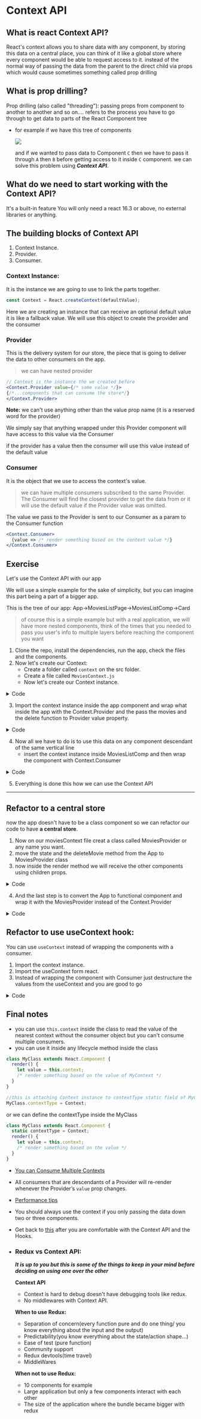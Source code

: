 # Context API

## What is react Context API?

React's context allows you to share data with any component, by storing this data on a central place, you can think of it like a global store where every component would be able to request access to it.
instead of the normal way of passing the data from the parent to the direct child via props which would cause sometimes something called prop drilling

## What is prop drilling?
Prop drilling (also called "threading"): passing props from component to another to another and so on.... refers to the process you have to go through to get data to parts of the React Component tree

- for example if we have this tree of components 

  ![](https://i.imgur.com/TGDgI2f.png)

  and if we wanted to pass data to Component `C` then we have to pass it through `A` then `B` before getting access to it inside `C` component.
  we can solve this problem using ***Context API***.

## What do we need to start working with the Context API?
It's a built-in feature You will only need a react 16.3 or above, no external libraries or anything.

## The building blocks of Context API
1. Context Instance.
2. Provider.
3. Consumer.

### Context Instance:
It is the instance we are going to use to link the parts together.

```jsx
const Context = React.createContext(defaultValue);
```

Here we are creating an instance that can receive an optional default value it is like a fallback value.
We will use this object to create the provider and the consumer

### Provider
This is the delivery system for our store, the piece that is going to deliver the data to other consumers on the app.
> we can have nested provider


```jsx
// Context is the instance the we created before
<Context.Provider value={/* some value */}>
{/*...components that can consume the store*/}
</Context.Provider>
```
**Note:** we can't use anything other than the value prop name (it is a reserved word for the provider)

We simply say that anything wrapped under this Provider component will have access to this value via the Consumer 

if the provider has a value then the consumer will use this value instead of the default value

### Consumer
It is the object that we use to access the context's value.
> we can have multiple consumers subscribed to the same Provider.
> The Consumer will find the closest provider to get the data from or it will use the default value if the Provider value was omitted.

The value we pass to the Provider is sent to our Consumer as a param to the Consumer function
```jsx
<Context.Consumer>
  {value => /* render something based on the context value */}
</Context.Consumer>
```

## Exercise
Let's use the Context API with our app

We will use a simple example for the sake of simplicity, but you can imagine this part being a part of a bigger app.

This is the tree of our app:
App->MoviesListPage->MoviesListComp->Card

> of course this is a simple example but with a real application, we will have more nested components, think of the times that you needed to pass you user's info to multiple layers before reaching the component you want

1. Clone the repo, install the dependencies, run the app, check the files and the components.
2. Now let's create our Context:
    * Create a folder called `context` on the src folder.
    * Create a file called `MoviesContext.js`
    * Now let's create our Context instance.
<details><summary>Code</summary>

```jsx
import React from 'react';

const MoviesContext = React.createContext();

export default MoviesContext;

```
</details>

3. Import the context instance inside the app component and wrap what inside the app with the Context.Provider and the pass the movies and the delete function to Provider value property.

<details><summary>Code</summary>

```jsx
import MoviesContext from './context/moviesContext';
//....code

render() {
    return (
      <MoviesContext.Provider value={{ deleteMovie: this.deleteMovie, movies: this.state.movies }}>
        <div className="App">
          {/* <Nav /> */}
          <h1>MOVIES</h1>
          <MoviesListPage />
          {/* other components that can use the same data that why we needed to left the state up */}
          {/* <UserPage movies={this.state.movies} /> */}
        </div>
      </MoviesContext.Provider >
    );
  }

```
</details>

4. Now all we have to do is to use this data on any component descendant of the same vertical line
    * insert the context instance inside MoviesListComp and then wrap the component with Context.Consumer

<details><summary>Code</summary>

```jsx
import MoviesContext from './context/moviesContext';
//....code

const MoviesListComp = () => (
  <MoviesContext.Consumer>
    {/*this function receives the value and we used destructure to get the movies and delteMovie funtion*/}
    {({ movies, deleteMovie }) => (
      <ul>
        {movies.map(movie => createCard(movie, deleteMovie))}
      </ul>)
    }
  </MoviesContext.Consumer>
)


```
</details>

5. Everything is done this how we can use the Context API

-------

## Refactor to a central store
now the app doesn't have to be a class component so we can refactor our code to have **a central store**.

1. Now on our moviesContext file creat a class called MoviesProvider or any name you want.
2. move the state and the deleteMovie method from the App to MoviesProvider class
3. now inside the render method we will receive the  other components using children props.


<details><summary>Code</summary>

```jsx
import React from 'react';

export const MoviesContext = React.createContext();

class MoviesProvider extends React.Component {

state = {...}

deleteMovie = (id) => {...}

 render() {
    return (
      <MoviesContext.Provider value={{ deleteMovie: this.deleteMovie, movies: this.state.movies }}>
        {this.props.children}
      </MoviesContext.Provider>
    );
  }

}

export default MoviesProvider;

```
</details>

4. And the last step is to convert the App to functional component and wrap it with the MoviesProvider instead of the Context.Provider 

<details><summary>Code</summary>

```jsx

import MoviesProvider from './context/moviesContext';


const App = () => {
  return (
    <MoviesProvider>
      <div className="App">
        {/* <Nav /> */}
        <h1>MOVIES</h1>
        <MoviesListPage />
        {/* other components that can use the same data that why we needed to left the state up */}
        {/* <UserPage movies={this.state.movies} /> */}
      </div>
    </MoviesProvider>
  );
}

export default App;

```
</details>


## Refactor to use useContext hook:
You can use `useContext` instead of wrapping the components with a consumer.

1. Import the context instance.
2. Import the useContext form react.
3. Instead of wrapping the component with Consumer just destructure the values from the useContext and you are good to go

<details>
<summary>
Code
</summary>

```jsx

import React, { useContext } from 'react';
import { MoviesContext } from '../../context/moviesContext';

const MoviesListComp = () => {
  const { movies, deleteMovie } = useContext(MoviesContext);
  return (
    <ul>
      {movies.map(movie => createCard(movie, deleteMovie))}
    </ul>
  )
}
```

</details>

## Final notes

- you can use `this.context` inside the class to read the value of the nearest context without the consumer object but you can't consume multiple consumers.
- you can use it inside any lifecycle method inside the class

```jsx
class MyClass extends React.Component {
  render() {
    let value = this.context;
    /* render something based on the value of MyContext */
  }
}

//this is attaching Context instance to contextType static field of MyClass
MyClass.contextType = Context;
```

or we can define the contextType inside the MyClass

```jsx
class MyClass extends React.Component {
  static contextType = Context;
  render() {
    let value = this.context;
    /* render something based on the value */
  }
}
```

- [You can Consume Multiple Contexts](https://reactjs.org/docs/context.html#consuming-multiple-contexts)
- All consumers that are descendants of a Provider will re-render whenever the Provider’s `value` prop changes.
- [Performance tips](https://reactjs.org/docs/context.html#caveats)
- You should always use the context if you only passing the data down two or three components.
- Get back to [this](https://github.com/facebook/react/issues/15156#issuecomment-474590693) after you are comfortable with the Context API and the Hooks.

- ### Redux vs Context API:
  ***It is up to you but this is some of the things to keep in your mind before deciding on using one over the other***
  
    **Context API**
    * Context is hard to debug doesn't have debugging tools like redux.
    * No middlewares with Context API.

    **When to use Redux:**
    * Separation  of concern(every function pure and do one thing/ you know everything about the input and the output)
    * Predictability(you know everything about the state/action shape...)
    * Ease of test (pure function)
    * Community support
    * Redux devtools(time travel)
    * MiddleWares

    **When not to use Redux:**
    * 10 components for example
    * Large application but only a few components interact with each other
    * The size of the application where the bundle became bigger with redux

